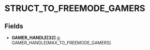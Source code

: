 # STRUCT_TO_FREEMODE_GAMERS

## Fields
* **GAMER_HANDLE[32]** g: GAMER_HANDLE[MAX_TO_FREEMODE_GAMERS]